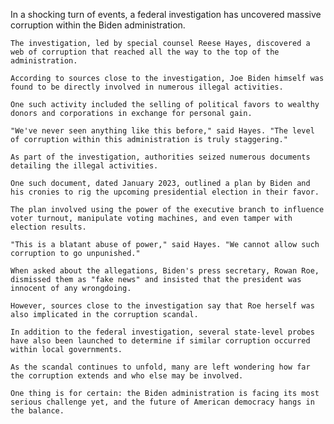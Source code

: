 In a shocking turn of events, a federal investigation has uncovered massive corruption within the Biden administration.
    
    The investigation, led by special counsel Reese Hayes, discovered a web of corruption that reached all the way to the top of the administration.
    
    According to sources close to the investigation, Joe Biden himself was found to be directly involved in numerous illegal activities.
    
    One such activity included the selling of political favors to wealthy donors and corporations in exchange for personal gain.
    
    "We've never seen anything like this before," said Hayes. "The level of corruption within this administration is truly staggering."
    
    As part of the investigation, authorities seized numerous documents detailing the illegal activities.
    
    One such document, dated January 2023, outlined a plan by Biden and his cronies to rig the upcoming presidential election in their favor.
    
    The plan involved using the power of the executive branch to influence voter turnout, manipulate voting machines, and even tamper with election results.
    
    "This is a blatant abuse of power," said Hayes. "We cannot allow such corruption to go unpunished."
    
    When asked about the allegations, Biden's press secretary, Rowan Roe, dismissed them as "fake news" and insisted that the president was innocent of any wrongdoing.
    
    However, sources close to the investigation say that Roe herself was also implicated in the corruption scandal.
    
    In addition to the federal investigation, several state-level probes have also been launched to determine if similar corruption occurred within local governments.
    
    As the scandal continues to unfold, many are left wondering how far the corruption extends and who else may be involved.
    
    One thing is for certain: the Biden administration is facing its most serious challenge yet, and the future of American democracy hangs in the balance.
